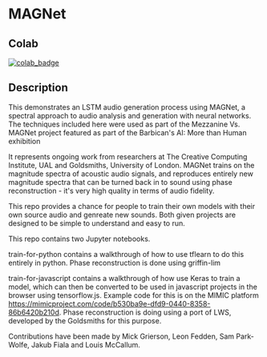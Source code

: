 # MAGNet

## Colab

[![colab_badge](https://colab.research.google.com/assets/colab-badge.svg)](https://colab.research.google.com/drive/1aK8K186QegnWVMAhfnFRofk_Jf7BBUxl?usp=sharing)

## Description

This demonstrates an LSTM audio generation process using MAGNet, a spectral approach to audio analysis and generation with neural networks. The techniques included here were used as part of the Mezzanine Vs. MAGNet project featured as part of the Barbican's AI: More than Human exhibition

It represents ongoing work from researchers at The Creative Computing Institute, UAL and Goldsmiths, University of London. MAGNet trains on the magnitude spectra of acoustic audio signals, and reproduces entirely new magnitude spectra that can be turned back in to sound using phase reconstruction - it's very high quality in terms of audio fidelity.

This repo provides a chance for people to train their own models with their own source audio and genreate new sounds. Both given projects are designed to be simple to understand and easy to run.

This repo contains two Jupyter notebooks. 

train-for-python contains a walkthrough of how to use tflearn to do this entirely in python. Phase reconstruction is done using griffin-lim

train-for-javascript contains a walkthrough of how use Keras to train a model, which can then be converted to be used in javascript projects in the browser using tensorflow.js. Example code for this is on the MIMIC platform https://mimicproject.com/code/b530ba9e-dfd9-0440-8358-86b6420b210d. Phase reconstruction is doing using a port of LWS, developed by the Goldsmiths for this purpose.


Contributions have been made by Mick Grierson, Leon Fedden, Sam Park-Wolfe, Jakub Fiala and Louis McCallum. 
